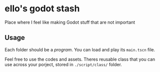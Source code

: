 ello's godot stash
==================
Place where I feel like making Godot stuff that are not important

Usage
-----
Each folder should be a *program*. You can load and play its `main.tscn` file.

Feel free to use the codes and assets. Theres reusable class that you can use
across your porject, stored in `./script/class/` folder.
